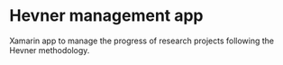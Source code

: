 # Hevner management app
Xamarin app to manage the progress of research projects following the Hevner methodology.
